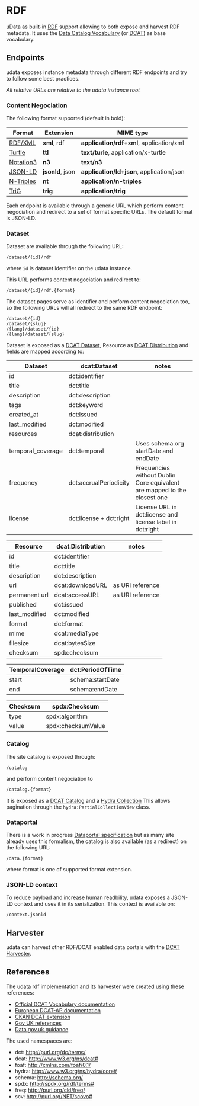 # RDF

uData as built-in [RDF][] support allowing to both expose and harvest RDF metadata.
It uses the [Data Catalog Vocabulary][dcat] (or [DCAT][]) as base vocabulary.

## Endpoints

udata exposes instance metadata through different RDF endpoints
and try to follow some best practices.

*All relative URLs are relative to the udata instance root*

### Content Negociation

The following format supported (default in bold):

| Format             | Extension        | MIME type                                 |
|--------------------|------------------|-------------------------------------------|
| [RDF/XML][rdf-xml] | **xml**, rdf     | **application/rdf+xml**, application/xml  |
| [Turtle][]         | **ttl**          | **text/turle**, application/x-turtle      |
| [Notation3][n3]    | **n3**           | **text/n3**                               |
| [JSON-LD][]        | **jsonld**, json | **application/ld+json**, application/json |
| [N-Triples][]      | **nt**           | **application/n-triples**                 |
| [TriG][]           | **trig**         | **application/trig**                      |

Each endpoint is available through a generic URL which perform content negociation
and redirect to a set of format specific URLs.
The default format is JSON-LD.


### Dataset

Dataset are available through the following URL:

    /dataset/{id}/rdf

where `id` is dataset identifier on the udata instance.

This URL performs content negociation and redirect to:

    /dataset/{id}/rdf.{format}

The dataset pages serve as identifier and perform content negociation too,
so the following URLs will all redirect to the same RDF endpoint:

    /dataset/{id}
    /dataset/{slug}
    /{lang}/dataset/{id}
    /{lang}/dataset/{slug}


Dataset is exposed as a [DCAT Dataset][dcat-dataset],
Resource as [DCAT Distribution][dcat-distribution]
and fields are mapped according to:

| Dataset           | dcat:Dataset            | notes |
|-------------------|-------------------------|-------|
| id                | dct:identifier          |       |
| title             | dct:title               |       |
| description       | dct:description         |       |
| tags              | dct:keyword             |       |
| created_at        | dct:issued              |       |
| last_modified     | dct:modified            |       |
| resources         | dcat:distribution       |       |
| temporal_coverage | dct:temporal            | Uses schema.org startDate and endDate |
| frequency         | dct:accrualPeriodicity  | Frequencies without Dublin Core equivalent are mapped to the closest one |
| license           | dct:license + dct:right | License URL in dct:license and license label in dct:right |

| Resource          | dcat:Distribution       | notes |
|-------------------|-------------------------|-------|
| id                | dct:identifier          |       |
| title             | dct:title               |       |
| description       | dct:description         |       |
| url               | dcat:downloadURL        | as URI reference |
| permanent url     | dcat:accessURL          | as URI reference |
| published         | dct:issued              |       |
| last_modified     | dct:modified            |       |
| format            | dct:format              |       |
| mime              | dcat:mediaType          |       |
| filesize          | dcat:bytesSize          |       |
| checksum          | spdx:checksum           |       |

| TemporalCoverage | dct:PeriodOfTime |
|------------------|------------------|
| start            | schema:startDate |
| end              | schema:endDate   |

| Checksum | spdx:Checksum      |
|----------|--------------------|
| type     | spdx:algorithm     |
| value    | spdx:checksumValue |


### Catalog

The site catalog is exposed through:

    /catalog

and perform content negociation to

    /catalog.{format}

It is exposed as a [DCAT Catalog][dcat-catalog] and a [Hydra Collection][hydra-collection]
This allows pagination through the `hydra:PartialCollectionView` class.


### Dataportal

There is a work in progress [Dataportal specification][dataportal] but as many site
already uses this formalism,
the catalog is also available (as a redirect) on the following URL:

    /data.{format}

where format is one of supported format extension.

### JSON-LD context

To reduce payload and increase human readbility,
udata exposes a JSON-LD context and uses it in its serialization.
This context is available on:

    /context.jsonld

## Harvester

udata can harvest other RDF/DCAT enabled data portals with the [DCAT Harvester](harvesting.md#dcat).


## References

The udata rdf implementation and its harvester were created using these references:

- [Official DCAT Vocabulary documentation][dcat]
- [European DCAT-AP documentation][dcat-ap]
- [CKAN DCAT extension][ckanext-dcat]
- [Gov UK references][gov-uk-references]
- [Data.gov.uk guidance][gov-uk-guidance]

The used namespaces are:

- dct: <http://purl.org/dc/terms/>
- dcat: <http://www.w3.org/ns/dcat#>
- foaf: <http://xmlns.com/foaf/0.1/>
- hydra: <http://www.w3.org/ns/hydra/core#>
- schema: <http://schema.org/>
- spdx: <http://spdx.org/rdf/terms#>
- freq: <http://purl.org/cld/freq/>
- scv: <http://purl.org/NET/scovo#>


[rdf]: https://www.w3.org/RDF/
[rdf-xml]: https://www.w3.org/TR/rdf-syntax-grammar/
[turtle]: https://www.w3.org/TR/turtle/
[n3]: https://www.w3.org/TeamSubmission/n3/
[n-triples]: https://www.w3.org/TR/n-triples/
[trig]: https://www.w3.org/TR/trig/
[json-ld]: https://json-ld.org/
[dcat]: https://www.w3.org/TR/vocab-dcat/
[dataportal]: http://spec.dataportals.org/
[dcat-dataset]: https://www.w3.org/TR/vocab-dcat/#Class:_Dataset
[dcat-catalog]: https://www.w3.org/TR/vocab-dcat/#Class:_Catalog
[dcat-distribution]: https://www.w3.org/TR/vocab-dcat/#Class:_Distribution
[hydra-collection]: http://www.hydra-cg.com/spec/latest/core/#collections
[dcat-ap]: https://joinup.ec.europa.eu/asset/dcat_application_profile/
[ckanext-dcat]: https://github.com/ckan/ckanext-dcat
[gov-uk-references]: http://reference.data.gov.uk/
[gov-uk-guidance]: http://guidance.data.gov.uk/
